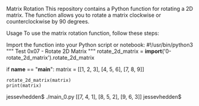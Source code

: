 Matrix Rotation
This repository contains a Python function for rotating a 2D matrix. The function allows you to rotate a matrix clockwise or counterclockwise by 90 degrees.

Usage
To use the matrix rotation function, follow these steps:

Import the function into your Python script or notebook:
#!/usr/bin/python3
"""
Test 0x07 - Rotate 2D Matrix
"""
rotate_2d_matrix = __import__('0-rotate_2d_matrix').rotate_2d_matrix

if __name__ == "__main__":
    matrix = [[1, 2, 3],
              [4, 5, 6],
              [7, 8, 9]]

    rotate_2d_matrix(matrix)
    print(matrix)
jessevhedden$ ./main_0.py
[[7, 4, 1],
[8, 5, 2],
[9, 6, 3]]
jessevhedden$
